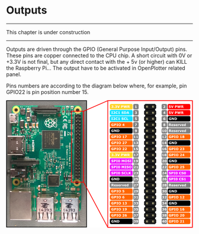 # Outputs
---

This chapter is under construction

---
Outputs are driven through the GPIO (General Purpose Input/Output) pins. These pins are copper connected to the CPU chip. A short circuit with 0V or +3.3V is not final, but any direct contact with the + 5v (or higher) can KILL the Raspberry Pi... 
The output have to be activated in OpenPlotter related panel. 

Pins numbers are according to the diagram below where, for example, pin GPIO22 is pin position number 15.

![](RP2_Pinout.png)